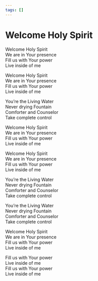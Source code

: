 ```yaml
---
tags: []
---
```


# Welcome Holy Spirit  

Welcome Holy Spirit  
We are in Your presence  
Fill us with Your power  
Live inside of me  

Welcome Holy Spirit  
We are in Your presence  
Fill us with Your power  
Live inside of me  

You’re the Living Water  
Never drying Fountain  
Comforter and Counselor  
Take complete control  

Welcome Holy Spirit  
We are in Your presence  
Fill us with Your power  
Live inside of me  

Welcome Holy Spirit  
We are in Your presence  
Fill us with Your power  
Live inside of me  

You’re the Living Water  
Never drying Fountain  
Comforter and Counselor  
Take complete control  

You’re the Living Water  
Never drying Fountain  
Comforter and Counselor  
Take complete control  

Welcome Holy Spirit  
We are in Your presence  
Fill us with Your power  
Live inside of me  

Fill us with Your power  
Live inside of me  
Fill us with Your power  
Live inside of me